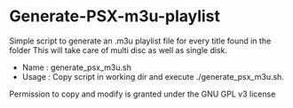 # Generate-PSX-m3u-playlist

 Simple script to generate an .m3u playlist file for every title found in the folder
  This will take care of multi disc as well as single disk.

 - Name : generate_psx_m3u.sh
 - Usage : Copy script in working dir and execute ./generate_psx_m3u.sh. 
 
 
  Permission to copy and modify is granted under the GNU GPL v3 license
  
 
 
 
